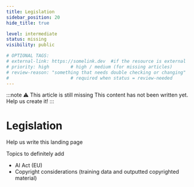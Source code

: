 ```yaml
---
title: Legislation
sidebar_position: 20
hide_title: true

level: intermediate
status: missing
visibility: public

# OPTIONAL TAGS:
# external-link: https://somelink.dev  #if the resource is external
# priority: high        # high / medium (for missing articles)
# review-reason: "something that needs double checking or changing"
#                       # required when status = review-needed
---
```


:::note ⚠️ This article is still missing
This content has not been written yet. Help us create it!
:::

# Legislation

Help us write this landing page

Topics to definitely add
- AI Act (EU)
- Copyright considerations (training data and outputted copyrighted material)
